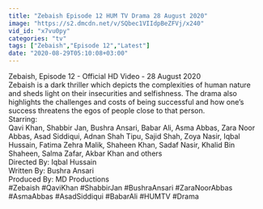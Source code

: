 ```yaml
---
title: "Zebaish Episode 12 HUM TV Drama 28 August 2020"
image: "https://s2.dmcdn.net/v/SQbec1VIIdpBeZFVj/x240"
vid_id: "x7vu0py"
categories: "tv"
tags: ["Zebaish","Episode 12","Latest"]
date: "2020-08-29T05:10:08+03:00"
---
```

Zebaish, Episode 12 - Official HD Video - 28 August 2020  <br>Zebaish is a dark thriller which depicts the complexities of human nature and sheds light on their insecurities and selfishness. The drama also highlights the challenges and costs of being successful and how one’s success threatens the egos of people close to that person.   <br>Starring:  <br>Qavi Khan, Shabbir Jan, Bushra Ansari, Babar Ali, Asma Abbas, Zara Noor Abbas, Asad Siddiqui, Adnan Shah Tipu, Sajid Shah, Zoya Nasir, Iqbal Hussain, Fatima Zehra Malik, Shaheen Khan, Sadaf Nasir, Khalid Bin Shaheen, Salma Zafar, Akbar Khan and others  <br>Directed By: Iqbal Hussain  <br>Written By: Bushra Ansari  <br>Produced By: MD Productions  <br>#Zebaish #QaviKhan #ShabbirJan #BushraAnsari #ZaraNoorAbbas #AsmaAbbas #AsadSiddiqui #BabarAli #HUMTV #Drama
